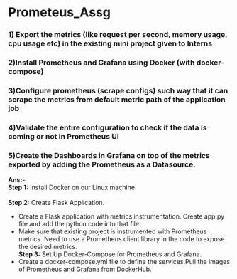 # Prometeus_Assg
###   1) Export the metrics (like request per second, memory usage, cpu usage etc) in the existing mini project given to Interns<br>
### 2)Install Prometheus and Grafana using Docker (with docker-compose)<br> 
### 3)Configure prometheus (scrape configs) such way that it can scrape the metrics from default metric path of the application job<br> 
### 4)Validate the entire configuration to check if the data is coming or not in Prometheus UI<br> 
### 5)Create the Dashboards in Grafana on top of the metrics exported by adding the Prometheus as a Datasource.<br>
**Ans:-** <br>
**Step 1:** Install Docker on our Linux machine <br><br>
 **Step 2:** Create Flask Application.<br>
  + Create a Flask application with metrics instrumentation. Create app.py file and add the python code into that file.<br>
 + Make sure that existing  project is instrumented with Prometheus metrics. Need to use a Prometheus client library in the code to expose the desired metrics.<br>
 **Step 3:** Set Up Docker-Compose for Prometheus and Grafana.<br>
  + Create a docker-compose.yml file to define the services.Pull the images of Prometheus and Grafana from DockerHub. <br>
